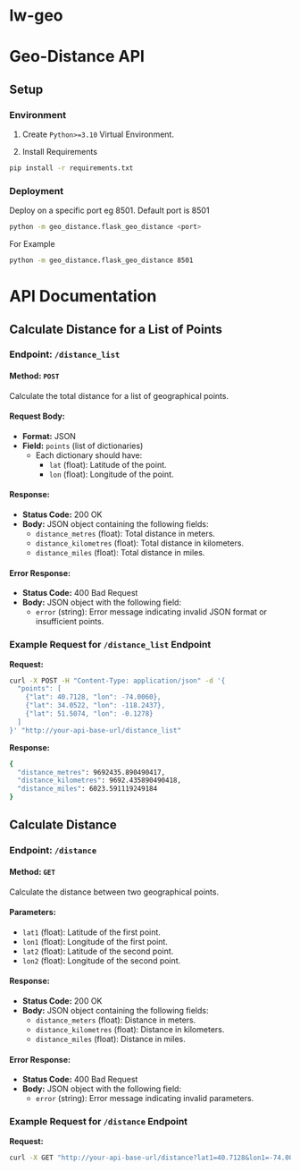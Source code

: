 # lw-geo

# Geo-Distance API

## Setup
### Environment

1. Create `Python>=3.10` Virtual Environment.


2. Install Requirements
```bash
pip install -r requirements.txt
```

### Deployment
Deploy on a specific port eg 8501. Default port is 8501

```bash
python -m geo_distance.flask_geo_distance <port>
```

For Example
```bash
python -m geo_distance.flask_geo_distance 8501
```

# API Documentation
## Calculate Distance for a List of Points
### Endpoint: `/distance_list`
#### Method: `POST`

Calculate the total distance for a list of geographical points.

#### Request Body:
- **Format:** JSON
- **Field:** `points` (list of dictionaries)
  - Each dictionary should have:
    - `lat` (float): Latitude of the point.
    - `lon` (float): Longitude of the point.

#### Response:
- **Status Code:** 200 OK
- **Body:** JSON object containing the following fields:
  - `distance_metres` (float): Total distance in meters.
  - `distance_kilometres` (float): Total distance in kilometers.
  - `distance_miles` (float): Total distance in miles.

#### Error Response:
- **Status Code:** 400 Bad Request
- **Body:** JSON object with the following field:
  - `error` (string): Error message indicating invalid JSON format or insufficient points.

### Example Request for `/distance_list` Endpoint

**Request:**
```bash
curl -X POST -H "Content-Type: application/json" -d '{
  "points": [
    {"lat": 40.7128, "lon": -74.0060},
    {"lat": 34.0522, "lon": -118.2437},
    {"lat": 51.5074, "lon": -0.1278}
  ]
}' "http://your-api-base-url/distance_list"

```
**Response:**
```bash
{
  "distance_metres": 9692435.890490417,
  "distance_kilometres": 9692.435890490418,
  "distance_miles": 6023.591119249184
}
```

## Calculate Distance
### Endpoint: `/distance`
#### Method: `GET`

Calculate the distance between two geographical points.

#### Parameters:
- `lat1` (float): Latitude of the first point.
- `lon1` (float): Longitude of the first point.
- `lat2` (float): Latitude of the second point.
- `lon2` (float): Longitude of the second point.

#### Response:
- **Status Code:** 200 OK
- **Body:** JSON object containing the following fields:
  - `distance_meters` (float): Distance in meters.
  - `distance_kilometres` (float): Distance in kilometers.
  - `distance_miles` (float): Distance in miles.

#### Error Response:
- **Status Code:** 400 Bad Request
- **Body:** JSON object with the following field:
  - `error` (string): Error message indicating invalid parameters.

### Example Request for `/distance` Endpoint

**Request:**
```bash
curl -X GET "http://your-api-base-url/distance?lat1=40.7128&lon1=-74.0060&lat2=34.0522&lon2=-118.2437"